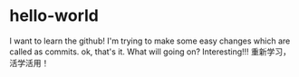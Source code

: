 # hello-world
I want to learn the github!
I'm trying to make some easy changes which are called as commits.
ok, that's it. What will going on?
Interesting!!!
重新学习，活学活用！
